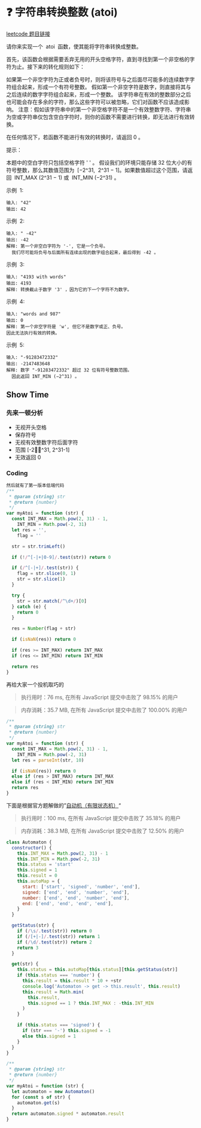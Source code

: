 # :question: 字符串转换整数 (atoi)

[leetcode 题目链接](https://leetcode-cn.com/problems/string-to-integer-atoi/)

请你来实现一个  atoi  函数，使其能将字符串转换成整数。

首先，该函数会根据需要丢弃无用的开头空格字符，直到寻找到第一个非空格的字符为止。接下来的转化规则如下：

如果第一个非空字符为正或者负号时，则将该符号与之后面尽可能多的连续数字字符组合起来，形成一个有符号整数。
假如第一个非空字符是数字，则直接将其与之后连续的数字字符组合起来，形成一个整数。
该字符串在有效的整数部分之后也可能会存在多余的字符，那么这些字符可以被忽略，它们对函数不应该造成影响。
注意：假如该字符串中的第一个非空格字符不是一个有效整数字符、字符串为空或字符串仅包含空白字符时，则你的函数不需要进行转换，即无法进行有效转换。

在任何情况下，若函数不能进行有效的转换时，请返回 0 。

提示：

本题中的空白字符只包括空格字符 ' ' 。
假设我们的环境只能存储 32 位大小的有符号整数，那么其数值范围为  [−2^31,  2^31 − 1]。如果数值超过这个范围，请返回  INT_MAX (2^31 − 1) 或  INT_MIN (−2^31) 。

示例  1:

    输入: "42"
    输出: 42

示例  2:

    输入: " -42"
    输出: -42
    解释: 第一个非空白字符为 '-', 它是一个负号。
      我们尽可能将负号与后面所有连续出现的数字组合起来，最后得到 -42 。

示例  3:

    输入: "4193 with words"
    输出: 4193
    解释: 转换截止于数字 '3' ，因为它的下一个字符不为数字。

示例  4:

    输入: "words and 987"
    输出: 0
    解释: 第一个非空字符是 'w', 但它不是数字或正、负号。
    因此无法执行有效的转换。

示例  5:

    输入: "-91283472332"
    输出: -2147483648
    解释: 数字 "-91283472332" 超过 32 位有符号整数范围。
      因此返回 INT_MIN (−2^31) 。

## Show Time

### 先来一顿分析

- 无视开头空格
- 保存符号
- 无视有效整数字符后面字符
- 范围 [-2^31, 2^31-1]
- 无效返回 0

### Coding

```js
然后就有了第一版本低端代码
/**
 * @param {string} str
 * @return {number}
 */
var myAtoi = function (str) {
  const INT_MAX = Math.pow(2, 31) - 1,
    INT_MIN = Math.pow(-2, 31)
  let res = '',
    flag = ''

  str = str.trimLeft()

  if (!/^[-|+|0-9]/.test(str)) return 0

  if (/^[-|+]/.test(str)) {
    flag = str.slice(0, 1)
    str = str.slice(1)
  }

  try {
    str = str.match(/^\d+/)[0]
  } catch (e) {
    return 0
  }

  res = Number(flag + str)

  if (isNaN(res)) return 0

  if (res >= INT_MAX) return INT_MAX
  if (res <= INT_MIN) return INT_MIN

  return res
}
```

再给大家一个投机取巧的

> 执行用时：76 ms, 在所有 JavaScript 提交中击败了 98.15% 的用户

> 内存消耗：35.7 MB, 在所有 JavaScript 提交中击败了 100.00% 的用户

```js
/**
 * @param {string} str
 * @return {number}
 */
var myAtoi = function (str) {
  const INT_MAX = Math.pow(2, 31) - 1,
    INT_MIN = Math.pow(-2, 31)
  let res = parseInt(str, 10)

  if (isNaN(res)) return 0
  else if (res > INT_MAX) return INT_MAX
  else if (res < INT_MIN) return INT_MIN
  return res
}
```

下面是根据官方题解做的”[自动机（有限状态机）](https://leetcode-cn.com/problems/string-to-integer-atoi/solution/zi-fu-chuan-zhuan-huan-zheng-shu-atoi-by-leetcode-/)“

> 执行用时：100 ms, 在所有 JavaScript 提交中击败了 35.18% 的用户

> 内存消耗：38.3 MB, 在所有 JavaScript 提交中击败了 12.50% 的用户

```js
class Automaton {
  constructor() {
    this.INT_MAX = Math.pow(2, 31) - 1
    this.INT_MIN = Math.pow(-2, 31)
    this.status = 'start'
    this.signed = 1
    this.result = 0
    this.autoMap = {
      start: ['start', 'signed', 'number', 'end'],
      signed: ['end', 'end', 'number', 'end'],
      number: ['end', 'end', 'number', 'end'],
      end: ['end', 'end', 'end', 'end'],
    }
  }

  getStatus(str) {
    if (/\s/.test(str)) return 0
    if (/[+|-]/.test(str)) return 1
    if (/\d/.test(str)) return 2
    return 3
  }

  get(str) {
    this.status = this.autoMap[this.status][this.getStatus(str)]
    if (this.status === 'number') {
      this.result = this.result * 10 + +str
      console.log('Automaton -> get -> this.result', this.result)
      this.result = Math.min(
        this.result,
        this.signed == 1 ? this.INT_MAX : -this.INT_MIN
      )
    }

    if (this.status === 'signed') {
      if (str === '-') this.signed = -1
      else this.signed = 1
    }
  }
}

/**
 * @param {string} str
 * @return {number}
 */
var myAtoi = function (str) {
  let automaton = new Automaton()
  for (const s of str) {
    automaton.get(s)
  }
  return automaton.signed * automaton.result
}
```
